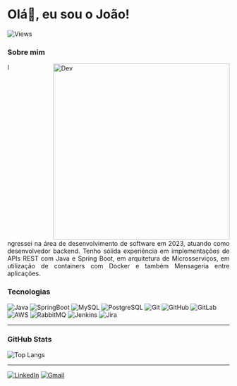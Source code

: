 # Olá👋, eu sou o João!
<div>
  <img alt="Views" src="https://views.whatilearened.today/views/github/joaocalca/joaocalca.svg">
</div>

### Sobre mim
<img alt="Dev" src="https://img.freepik.com/photos-gratuite/portrait-3d-personnes_23-2150793856.jpg?semt=ais_hybrid" width="400" align="right" style="margin-left: 100px;">
<p align="justify">
  Ingressei na área de desenvolvimento de software em 2023, atuando como desenvolvedor backend. Tenho sólida experiência em implementações de APIs REST com Java e Spring Boot, em arquitetura de Microsserviços, em utilização de containers com Docker e também Mensageria entre aplicações.
</p>

### Tecnologias
![Java](https://img.shields.io/badge/Java-ED8B00?style=for-the-badge&logo=openjdk&logoColor=white)
![SpringBoot](https://img.shields.io/badge/Spring-6DB33F?style=for-the-badge&logo=spring&logoColor=white)
![MySQL](https://img.shields.io/badge/MySQL-00000F?style=for-the-badge&logo=mysql&logoColor=white)
![PostgreSQL](https://img.shields.io/badge/PostgreSQL-316192?style=for-the-badge&logo=postgresql&logoColor=white)
![Git](https://img.shields.io/badge/GIT-E44C30?style=for-the-badge&logo=git&logoColor=white)
![GitHub](https://img.shields.io/badge/GitHub-100000?style=for-the-badge&logo=github&logoColor=white)
![GitLab](https://img.shields.io/badge/GitLab-330F63?style=for-the-badge&logo=gitlab&logoColor=white)
![AWS](https://img.shields.io/badge/Amazon_AWS-FF9900?style=for-the-badge&logo=amazonaws&logoColor=white)
![RabbitMQ](https://img.shields.io/badge/rabbitmq-%23FF6600.svg?&style=for-the-badge&logo=rabbitmq&logoColor=white)
![Jenkins](https://img.shields.io/badge/Jenkins-D24939?style=for-the-badge&logo=Jenkins&logoColor=white)
![Jira](https://img.shields.io/badge/Jira-0052CC?style=for-the-badge&logo=Jira&logoColor=white)

---

### GitHub Stats
![Top Langs](https://github-readme-stats-git-masterrstaa-rickstaa.vercel.app/api/top-langs/?username=joaocalca&layout=compact&theme=onedark&border_color=30A3DC&title_color=E94D5F&text_color=FFF)

---

[![LinkedIn](https://img.shields.io/badge/-LinkedIn-blue?style=for-the-badge&logo=linkedin&logoColor=white)](https://www.linkedin.com/in/joaovictorcalca/)
[![Gmail](https://img.shields.io/badge/-Gmail-c14438?style=for-the-badge&logo=Gmail&logoColor=white)](mailto:desenvolvimento.joaocalca@gmail.com)
